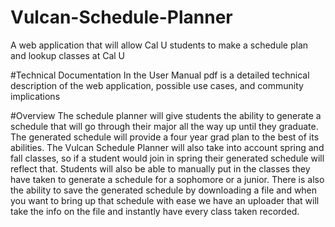 # Vulcan-Schedule-Planner
A web application that will allow Cal U students to make a schedule plan and lookup classes at Cal U

#Technical Documentation
In the User Manual pdf is a detailed technical description of the web application, possible use cases, and community implications

#Overview
The schedule planner will give students the ability to generate a schedule that will go through their major all the way up until they graduate. The generated schedule will provide a four year grad plan to the best of its abilities. The Vulcan Schedule Planner will also take into account spring and fall classes, so if a student would join in spring their generated schedule will reflect that. Students will also be able to manually put in the classes they have taken to generate a schedule for a sophomore or a junior. There is also the ability to save the generated schedule by downloading a file and when you want to bring up that schedule with ease we have an uploader that will take the info on the file and instantly have every class taken recorded.
